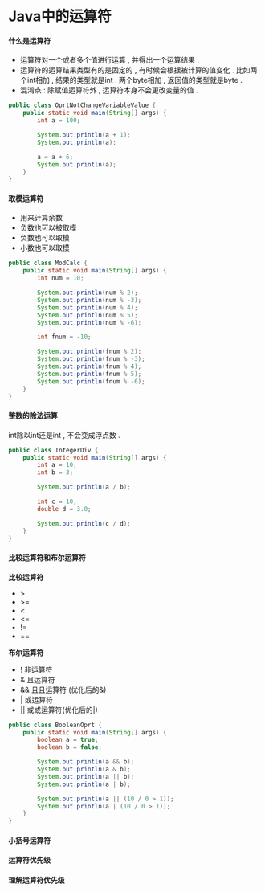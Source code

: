 # Java中的运算符

#### 什么是运算符

* 运算符对一个或者多个值进行运算 , 并得出一个运算结果 . 
* 运算符的运算结果类型有的是固定的 , 有时候会根据被计算的值变化 . 比如两个int相加 , 结果的类型就是int . 两个byte相加 , 返回值的类型就是byte . 
* 混淆点 : 除赋值运算符外 , 运算符本身不会更改变量的值 . 

```java
public class OprtNotChangeVariableValue {
    public static void main(String[] args) {
        int a = 100;

        System.out.println(a + 1);
        System.out.println(a);

        a = a + 6;
        System.out.println(a);
    }
}
```

#### 取模运算符

* 用来计算余数
* 负数也可以被取模
* 负数也可以取模
* 小数也可以取模

```java
public class ModCalc {
    public static void main(String[] args) {
        int num = 10;

        System.out.println(num % 2);
        System.out.println(num % -3);
        System.out.println(num % 4);
        System.out.println(num % 5);
        System.out.println(num % -6);

        int fnum = -10;

        System.out.println(fnum % 2);
        System.out.println(fnum % -3);
        System.out.println(fnum % 4);
        System.out.println(fnum % 5);
        System.out.println(fnum % -6);
    }
}
```

#### 整数的除法运算

int除以int还是int , 不会变成浮点数 .

```java
public class IntegerDiv {
    public static void main(String[] args) {
        int a = 10;
        int b = 3;

        System.out.println(a / b);

        int c = 10;
        double d = 3.0;

        System.out.println(c / d);
    }
}
```

#### 比较运算符和布尔运算符

**比较运算符**

* &gt;
* &gt;=
* &lt;
* &lt;=
* !=
* ==

**布尔运算符**

* ! 非运算符
* & 且运算符
* && 且且运算符 \(优化后的&\)
* \| 或运算符
* \|\| 或或运算符\(优化后的\|\)

```java
public class BooleanOprt {
    public static void main(String[] args) {
        boolean a = true;
        boolean b = false;

        System.out.println(a && b);
        System.out.println(a & b);
        System.out.println(a || b);
        System.out.println(a | b);

        System.out.println(a || (10 / 0 > 1));
        System.out.println(a | (10 / 0 > 1));
    }
}
```

#### 小括号运算符

#### 运算符优先级

#### 理解运算符优先级



